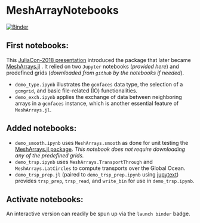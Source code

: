 # MeshArrayNotebooks

[![Binder](https://mybinder.org/badge_logo.svg)](https://mybinder.org/v2/gh/gaelforget/JuliaCon2018Notebooks/master)

## First notebooks:

This [JuliaCon-2018 presentation](https://youtu.be/RDxAy_zSUvg) introduced the package that later became [MeshArrays.jl](https://github.com/gaelforget/MeshArrays.jl) . It relied on two `Jupyter` notebooks (_provided here_) and predefined grids (_downloaded from `github` by the notebooks if needed_).

- `demo_type.ipynb` illustrates the `gcmfaces` data type, the selection of a `gcmgrid`, and basic file-related (IO) functionalities.
- `demo_exch.ipynb` applies the exchange of data between neighboring arrays in a `gcmfaces` instance, which is another essential feature of `MeshArrays.jl`.

## Added notebooks:

- `demo_smooth.ipynb` uses `MeshArrays.smooth` as done for unit testing the [MeshArrays.jl package](https://github.com/gaelforget/MeshArrays.jl). _This notebook does not require downloading any of the predefined grids._
- `demo_trsp.ipynb` uses `MeshArrays.TransportThrough` and `MeshArrays.LatCircles` to compute transports over the Global Ocean.
- `demo_trsp_prep.jl` (paired to `demo_trsp_prep.ipynb` using [jupytext](https://jupytext.readthedocs.io/en/latest/)) provides `trsp_prep`, `trsp_read`, and `write_bin` for use in `demo_trsp.ipynb`. 

## Activate notebooks:

An interactive version can readily be spun up via the `launch binder` badge.
